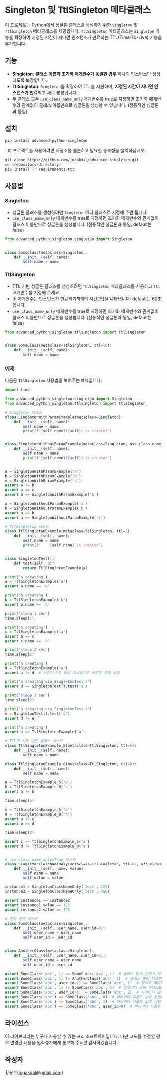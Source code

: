 # Singleton 및 TtlSingleton 메타클래스

이 프로젝트는 Python에서 싱글톤 클래스를 생성하기 위한 `Singleton` 및 `TtlSingleton` 메타클래스를 제공합니다. `TtlSingleton` 메타클래스는 `Singleton` 기능을 확장하여 지정된 시간이 지나면 인스턴스가 만료되는 TTL(Time-To-Live) 기능을 추가합니다.

## 기능

- **Singleton**: <b>클래스 이름과 초기화 매개변수가 동일한 경우</b> 하나의 인스턴스만 생성되도록 보장합니다.
- **TtlSingleton**: `Singleton`을 확장하여 TTL을 지원하며, <b>지정된 시간이 지나면 인스턴스가 만료</b>되고 새로 생성됩니다.
- 두 클래스 모두 `use_class_name_only` 매개변수를 true로 지정하면 초기화 매개변수와 관계없이 클래스 이름만으로 싱글톤을 생성할 수 있습니다. (전통적인 싱글톤과 동일)
## 설치
```bash
pip install advanced-python-singleton
```
`
이 프로젝트를 사용하려면 저장소를 클론하고 필요한 종속성을 설치하십시오:

```sh
git clone https://github.com/jogakdal/advanced-singleton.git
cd <repository-directory>
pip install -r requirements.txt
```

## 사용법

### Singleton
- 싱글톤 클래스를 생성하려면 `Singleton` 메타 클래스로 지정해 주면 됩니다.
- `use_class_name_only` 매개변수를 true로 지정하면 초기화 매개변수와 관계없이 클래스 이름만으로 싱글톤을 생성합니다. (전통적인 싱글톤과 동일, default는 false)
```python
from advanced_python_singleton.singleton import Singleton


class SomeClass(metaclass=Singleton):
    def __init__(self, name):
        self.name = name
```

### TtlSingleton
- TTL 기반 싱글톤 클래스를 생성하려면 `TtlSingleton` 메타클래스를 사용하고 `ttl` 매개변수를 지정해 주세요.
- ttl 매개변수는 인스턴스가 만료되기까지의 시간(초)을 나타냅니다. default는 60초입니다.
- `use_class_name_only` 매개변수를 true로 지정하면 초기화 매개변수와 관계없이 클래스 이름만으로 싱글톤을 생성합니다. (전통적인 싱글톤과 동일, default는 false)
```python
from advanced_python_singleton.ttlsingleton import TtlSingleton


class SomeClass(metaclass=TtlSingleton, ttl=10):
    def __init__(self, name):
        self.name = name
```

### 예제

다음은 `TtlSingleton` 사용법을 보여주는 예제입니다:

```python
import time

from advanced_python_singleton.singleton import Singleton
from advanced_python_singleton.ttlsingleton import TtlSingleton

# Singleton 테스트
class SingletonWithParamExample(metaclass=Singleton):
    def __init__(self, name):
        self.name = name
        print(f'{self.name}({self}) is created')


class SingletonWithoutParamExample(metaclass=Singleton, use_class_name_only=True):
    def __init__(self, name):
        self.name = name
        print(f'{self.name}({self}) is created')


a = SingletonWithParamExample('a')
b = SingletonWithParamExample('b')
c = SingletonWithParamExample('a')
assert a != b
assert a == c
assert b == SingletonWithParamExample('b')

a = SingletonWithoutParamExample('a')
b = SingletonWithoutParamExample('b')
assert a == b
assert a == SingletonWithoutParamExample('c')

# TtlSingleton 테스트
class TtlSingletonExample(metaclass=TtlSingleton, ttl=2):
    def __init__(self, name):
        self.name = name
        print(f'    {self.name} is created')


class SingletonTest():
    def test(self, p):
        return TtlSingletonExample(p)

print('a creating')
a = TtlSingletonExample('a')
assert a.name == 'a'

print('b creating')
b = TtlSingletonExample('b')
assert b.name == 'b'

print('sleep 1 sec')
time.sleep(1)

print('a creating')
c = TtlSingletonExample('a')
assert a == c
assert c.name == 'a'

print('sleep 2 sec')
time.sleep(2)

print('a creating')
d = TtlSingletonExample('a')
assert a != d  # 시간이 2초 이상 지났음으로 새로운 객체 생성

print('a creating via SingletonTest()')
assert d == SingletonTest().test('a')

print('sleep 2 sec')
time.sleep(2)

print('a creating via SingletonTest()')
e = SingletonTest().test('a')
assert d != e

print('a creating')
assert e == TtlSingletonExample('a')

# TTL이 서로 다른 클래스 테스트
class TtlSingletonExample_5(metaclass=TtlSingleton, ttl=5):
    def __init__(self, name):
        self.name = name

class TtlSingletonExample_8(metaclass=TtlSingleton, ttl=8):
    def __init__(self, name):
        self.name = name

a = TtlSingletonExample_5('a')
b = TtlSingletonExample_8('a')
assert a != b

time.sleep(6)

c = TtlSingletonExample_5('a')
d = TtlSingletonExample_8('a')
assert a != c
assert b == d

time.sleep(3)

assert c == TtlSingletonExample_5('a')
assert d != TtlSingletonExample_8('a')


# use_class_name_only=True 테스트
class SingletonClassNameOnly(metaclass=TtlSingleton, ttl=60, use_class_name_only=True):
    def __init__(self, name, value):
        self.name = name
        self.value = value

instance1 = SingletonClassNameOnly('test', 123)
instance2 = SingletonClassNameOnly('test', 456)

assert instance1 == instance2
assert instance1.value == 123
assert instance2.value == 123

# 인자 관련 테스트
class SomeClass(metaclass=Singleton):
    def __init__(self, user_name, user_id=0):
        self.user_name = user_name
        self.user_id = user_id


class AnotherClass(metaclass=Singleton):
    def __init__(self, user_name, user_id=0):
        self.user_name = user_name
        self.user_id = user_id

assert SomeClass('abc', 1) == SomeClass('abc', 1)  # 클래스 명과 인자가 모두 같으면 같은 인스턴스가 되어야 한다.
assert SomeClass('abc', 1) != AnotherClass('abc', 1)  # 클래스 명이 다르면 다른 인스턴스가 되어야 한다.
assert SomeClass('abc', user_id=1) == SomeClass('abc', 1)  # 명시적 파라미터로 전달되어도 값이 같으면 같은 인스턴스가 되어야 한다.
assert SomeClass('abc', 1) != SomeClass('abc', 2)  # 파라미터 값이 하나라도 다르면 다른 인스턴스가 되어야 한다.
assert SomeClass('abc', user_id=1) != SomeClass('abc', 2)  # 파라미터 값이 하나라도 다르면 다른 인스턴스가 되어야 한다.
assert SomeClass('abc') == SomeClass('abc', 0)  # 파라미터 디폴트 값과 동일한 값으로 전달되면 같은 인스턴스가 되어야 한다.
assert SomeClass('abc') != SomeClass('abc', 1)  # 파라미터 디폴트 값과 다른 값으로 전달되면 다른 인스턴스가 되어야 한다.
assert SomeClass('abc') == SomeClass('abc', user_id=0)  # 파라미터 디폴트 값과 동일한 값이 명시적으로 전달되어도 같은 인스턴스가 되어야 한다.
```
## 라이선스
이 라이브러리는 누구나 사용할 수 있는 프리 소프트웨어입니다. 다만 코드를 수정할 경우 변경된 내용을 원작성자에게 통보해 주시면 감사하겠습니다.

## 작성자
황용호(jogakdal@gmail.com)

